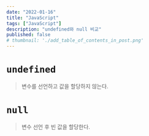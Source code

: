 ```yaml
---
date: "2022-01-16"
title: "JavaScript"
tags: ["JavaScript"]
description: "undefined와 null 비교"
published: false
# thumbnail: './add_table_of_contents_in_post.png'
---
```


# `undefined`

> 변수를 선언하고 값을 할당하지 않는다.

# `null`

> 변수 선언 후 빈 값을 할당한다.
